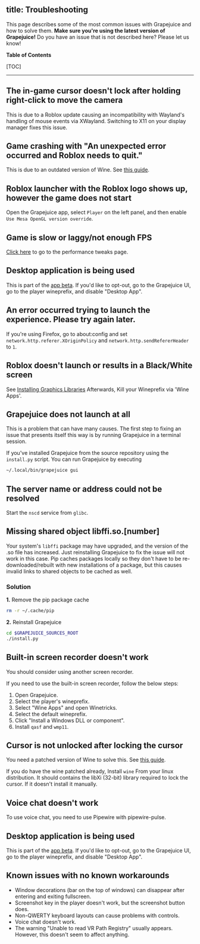 title: Troubleshooting
---
This page describes some of the most common issues with Grapejuice and how to solve them. **Make sure you're using the
latest version of Grapejuice!** Do you have an issue that is not described here? Please let us know!

**Table of Contents**

[TOC]

---

## The in-game cursor doesn't lock after holding right-click to move the camera

This is due to a Roblox update causing an incompatibility with Wayland's handling of mouse events via XWayland. Switching to X11 on your display manager fixes this issue.

## Game crashing with "An unexpected error occurred and Roblox needs to quit."

This is due to an outdated version of Wine. See [this guide](Guides/Installing-Wine).

## Roblox launcher with the Roblox logo shows up, however the game does not start

Open the Grapejuice app, select `Player` on the left panel, and then enable `Use Mesa OpenGL version override`.

## Game is slow or laggy/not enough FPS

[Click here](Guides/Performance-Tweaks) to go to the performance tweaks page.

## Desktop application is being used

This is part of the [app beta](https://devforum.roblox.com/t/925069). If you'd like to opt-out, go to the
Grapejuice UI, go to the player wineprefix, and disable "Desktop App".

## An error occurred trying to launch the experience. Please try again later.

If you're using Firefox, go to about:config and set `network.http.referer.XOriginPolicy`
and `network.http.sendRefererHeader` to `1`.

## Roblox doesn't launch or results in a Black/White screen

See [Installing Graphics Libraries](Guides/Installing-Graphics-Libraries)
Afterwards, Kill your Wineprefix via 'Wine Apps'.

## Grapejuice does not launch at all

This is a problem that can have many causes. The first step to fixing an issue that presents itself this way is by
running Grapejuice in a terminal session.

If you've installed Grapejuice from the source repository using the `install.py` script. You can run Grapejuice by
executing

```sh
~/.local/bin/grapejuice gui
```

## The server name or address could not be resolved

Start the `nscd` service from `glibc`.

## Missing shared object libffi.so.[number]

Your system's `libffi` package may have upgraded, and the version of the .so file has increased. Just reinstalling
Grapejuice to fix the issue will not work in this case. Pip caches packages locally so they don't have to be
re-downloaded/rebuilt with new installations of a package, but this causes invalid links to shared objects to be cached
as well.

### Solution

**1.** Remove the pip package cache

```sh
rm -r ~/.cache/pip
```

**2.** Reinstall Grapejuice

```sh
cd $GRAPEJUICE_SOURCES_ROOT
./install.py
```

## Built-in screen recorder doesn't work

You should consider using another screen recorder.

If you need to use the built-in screen recorder, follow the below steps:

1. Open Grapejuice.
2. Select the player's wineprefix.
3. Select "Wine Apps" and open Winetricks.
4. Select the default wineprefix.
5. Click "Install a Windows DLL or component".
6. Install `qasf` and `wmp11`.

## Cursor is not unlocked after locking the cursor

You need a patched version of Wine to solve this. See [this guide](Guides/Installing-Wine).

If you do have the wine patched already, Install `wine` From your linux distribution.
It should contains the libXi (32-bit) library required to lock the cursor. If it doesn't install it manually.

## Voice chat doesn't work

To use voice chat, you need to use Pipewire with pipewire-pulse.

## Desktop application is being used

This is part of the [app beta](https://devforum.roblox.com/t/925069). If you'd like to opt-out, go to the Grapejuice UI,
go to the player wineprefix, and disable "Desktop App".

## Known issues with no known workarounds

- Window decorations (bar on the top of windows) can disappear after entering and exiting fullscreen.
- Screenshot key in the player doesn't work, but the screenshot button does.
- Non-QWERTY keyboard layouts can cause problems with controls.
- Voice chat doesn't work.
- The warning "Unable to read VR Path Registry" usually appears. However, this doesn't seem to affect anything.
